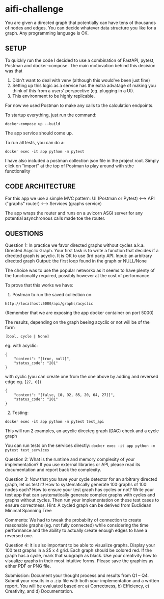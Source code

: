 # aifi-challenge

You are given a directed graph that potentially can have tens of thousands of nodes and edges. You can
decide whatever data structure you like for a graph. Any programming language is OK.

SETUP
-----
To quickly run the code I decided to use a combination of FastAPI, pytest, Postman and docker-compose.
The main motiovation behind this decision was that 

1. Didn't want to deal with venv (although this would've been just fine)
2. Setting up this logic as a service has the extra advatage of making you think of this
from a users' perspective (eg. plugging in a UI). 
3. This environment to be highly replicable.

For now we used Postman to make any calls to the calculation
endpoints.

To startup everything, just run the command: 

```docker-compose up --build```

The app service should come up.

To run all tests, you can do a:

```docker exec -it app python -m pytest```

I have also included a postman collection json file in the project root. Simply click on "import" at the top of Postman
to play around with sthe functionality

CODE ARCHITECTURE
-----------------

For this app we use a simple MVC pattern:
UI (Postman or Pytest) <--> API ("graphs" router) <--> Services (graphs service)

The app wraps the router and runs on a uvicorn ASGI server for any potential asynchronous calls made toe the router.


QUESTIONS
---------

Question 1:
In practice we favor directed graphs without cycles a.k.a. Directed Acyclic Graph. Your first task is to
write a function that decides if a directed graph is acyclic. It is OK to use 3rd party API.
Input: an arbitrary directed graph
Output: the first loop found in the graph or NULL/None

The choice was to use the popular networkx as it seems to have plenty of the 
functionality required, possibly however at the cost of performance.

To prove that this works we have:
1. Postman to run the saved collection on 

```http://localhost:5000/api/graphs/acyclic```

(Remember that we are exposing the app docker container on port 5000)

The results, depending on the graph beeing acyclic or not will be of the form 

```[bool, cycle | None]```

eg. 
with acyclic:

```
{
    "content": "[true, null]",
    "status_code": "201"
}
```

with cyclic (you can create one from the one above by adding and reversed edge eg. ```[27, 0]```)

```
{
    "content": "[false, [0, 92, 85, 20, 64, 27]]",
    "status_code": "201"
}
```

2. Testing:

```docker exec -it app python -m pytest test_api```

This will run 2 examples, an acyclic directeg graph (DAG) check and a cycle graph

You can run tests on the services directly:
```docker exec -it app python -m pytest test_services```


Question 2:
What is the runtime and memory complexity of your implementation? If you use external libraries or
API, please read its documentation and report back the complexity.


Question 3:
Now that you have your cycle detector for an arbitrary directed graph, let us test it! How to
systematically generate 100 graphs of 100 nodes each? How to ensure your test graph has cycles or not?
Write your test app that can systematically generate complex graphs with cycles and graphs without
cycles. Then run your implementation on these test cases to ensure correctness.
Hint: A cycled graph can be derived from Euclidean Minimal Spanning Tree


Comments: We had to tweak the probabilty of connection to create reasonable graphs (eg. not fully connected)
while considering the time performance and the ability to actually create enough edges to have a reversed one.

Question 4:
It is also important to be able to visualize graphs. Display your 100 test graphs in a 25 x 4 grid. Each
graph should be colored red. If the graph has a cycle, mark that subgraph as black. Use your creativity
how to visualize graphs in their most intuitive forms. Please save the graphics as either PDF or PNG file.


Submission:
Document your thought process and results from Q1 – Q4. Submit your results in a .zip file with both
your implementation and a written report. You will be evaluated based on: a) Correctness, b) Efficiency,
c) Creativity, and d) Documentation. 